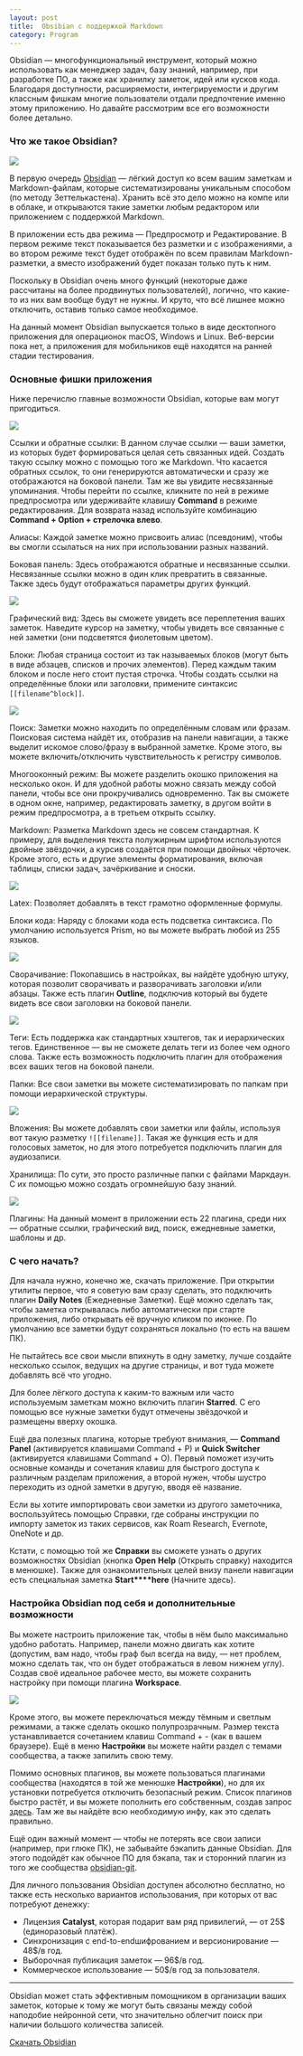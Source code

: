 ```yaml
---
layout: post
title:  Obsibian с поддержкой Markdown
category: Program
---
```


Obsidian — многофункциональный инструмент, который можно использовать как менеджер задач, базу знаний, например, при разработке ПО, а также как хранилку заметок, идей или кусков кода. Благодаря доступности, расширяемости, интегрируемости и другим классным фишкам многие пользователи отдали предпочтение именно этому приложению. Но давайте рассмотрим все его возможности более детально.

### Что же такое Obsidian?

[![](https://blog.themarfa.name/content/images/2021/06/screenshot.png)](https://blog.themarfa.name/content/images/2021/06/screenshot.png)

В первую очередь [Obsidian](https://obsidian.md/) — лёгкий доступ ко всем вашим заметкам и Markdown-файлам, которые систематизированы уникальным способом (по методу Зеттелькастена). Хранить всё это дело можно на компе или в облаке, и открываются такие заметки любым редактором или приложением с поддержкой Markdown.

В приложении есть два режима — Предпросмотр и Редактирование. В первом режиме текст показывается без разметки и с изображениями, а во втором режиме текст будет отображён по всем правилам Markdown-разметки, а вместо изображений будет показан только путь к ним.

Поскольку в Obsidian очень много функций (некоторые даже рассчитаны на более продвинутых пользователей), логично, что какие-то из них вам вообще будут не нужны. И круто, что всё лишнее можно отключить, оставив только самое необходимое.

На данный момент Obsidian выпускается только в виде десктопного приложения для операционок macOS, Windows и Linux. Веб-версии пока нет, а приложения для мобильников ещё находятся на ранней стадии тестирования.

### Основные фишки приложения

Ниже перечислю главные возможности Obsidian, которые вам могут пригодиться.

[![](https://blog.themarfa.name/content/images/2021/06/1616631446obsidian01-links-1024x.png)](https://blog.themarfa.name/content/images/2021/06/1616631446obsidian01-links-1024x.png)

Ссылки и обратные ссылки: В данном случае ссылки — ваши заметки, из которых будет формироваться целая сеть связанных идей. Создать такую ссылку можно с помощью того же Markdown. Что касается обратных ссылок, то они генерируются автоматически и сразу же отображаются на боковой панели. Там же вы увидите несвязанные упоминания. Чтобы перейти по ссылке, кликните по ней в режиме предпросмотра или удерживайте клавишу **Command** в режиме редактирования. Для возврата назад используйте комбинацию **Command + Option + стрелочка влево**.

Алиасы: Каждой заметке можно присвоить алиас (псевдоним), чтобы вы смогли ссылаться на них при использовании разных названий.

Боковая панель: Здесь отображаются обратные и несвязанные ссылки. Несвязанные ссылки можно в один клик превратить в связанные. Также здесь будут отображаться параметры других функций.

[![](https://blog.themarfa.name/content/images/2021/06/1616631456obsidian03-graphview-1.png)](https://blog.themarfa.name/content/images/2021/06/1616631456obsidian03-graphview-1.png)

Графический вид: Здесь вы сможете увидеть все переплетения ваших заметок. Наведите курсор на заметку, чтобы увидеть все связанные с ней заметки (они подсветятся фиолетовым цветом).

Блоки: Любая страница состоит из так называемых блоков (могут быть в виде абзацев, списков и прочих элементов). Перед каждым таким блоком и после него стоит пустая строчка. Чтобы создать ссылки на определённые блоки или заголовки, примените синтаксис `[[filename^block]]`.

[![](https://blog.themarfa.name/content/images/2021/06/1616631451obsidian02-search-1024.png)](https://blog.themarfa.name/content/images/2021/06/1616631451obsidian02-search-1024.png)

Поиск: Заметки можно находить по определённым словам или фразам. Поисковая система найдёт их, отобразив на панели навигации, а также выделит искомое слово/фразу в выбранной заметке. Кроме этого, вы можете включить/отключить чувствительность к регистру символов.

Многооконный режим: Вы можете разделить окошко приложения на несколько окон. И для удобной работы можно связать между собой панели, чтобы все они прокручивались одновременно. Так вы сможете в одном окне, например, редактировать заметку, в другом войти в режим предпросмотра, а в третьем открыть ссылку.

Markdown: Разметка Markdown здесь не совсем стандартная. К примеру, для выделения текста полужирным шрифтом используются двойные звёздочки, а курсив создаётся при помощи двойных чёрточек. Кроме этого, есть и другие элементы форматирования, включая таблицы, списки задач, зачёркивание и сноски.

[![](https://blog.themarfa.name/content/images/2021/06/1616631470obsidian07-latex-1024x.png)](https://blog.themarfa.name/content/images/2021/06/1616631470obsidian07-latex-1024x.png)

Latex: Позволяет добавлять в текст грамотно оформленные формулы.

Блоки кода: Наряду с блоками кода есть подсветка синтаксиса. По умолчанию используется Prism, но вы можете выбрать любой из 255 языков.

[![](https://blog.themarfa.name/content/images/2021/06/1616631463obsidian05-folding-102.png)](https://blog.themarfa.name/content/images/2021/06/1616631463obsidian05-folding-102.png)

Сворачивание: Покопавшись в настройках, вы найдёте удобную штуку, которая позволит сворачивать и разворачивать заголовки и/или абзацы. Также есть плагин **Outline**, подключив который вы будете видеть все свои заголовки на боковой панели.

[![](https://blog.themarfa.name/content/images/2021/06/1616631460obsidian04-tags-1024x8.png)](https://blog.themarfa.name/content/images/2021/06/1616631460obsidian04-tags-1024x8.png)

Теги: Есть поддержка как стандартных хэштегов, так и иерархических тегов. Единственное — вы не сможете делать теги из более чем одного слова. Также есть возможность подключить плагин для отображения всех ваших тегов на боковой панели.

Папки: Все свои заметки вы можете систематизировать по папкам при помощи иерархической структуры.

[![](https://blog.themarfa.name/content/images/2021/06/1616631474obsidian08-embeds-1024.png)](https://blog.themarfa.name/content/images/2021/06/1616631474obsidian08-embeds-1024.png)

Вложения: Вы можете добавлять свои заметки или файлы, используя вот такую разметку `![[filename]]`. Такая же функция есть и для голосовых заметок, но для этого потребуется подключить плагин для аудиозаписи.

Хранилища: По сути, это просто различные папки с файлами Маркдаун. С их помощью можно создать огромнейшую базу знаний.

[![](https://blog.themarfa.name/content/images/2021/06/1616631467obsidian06-plugins-102.png)](https://blog.themarfa.name/content/images/2021/06/1616631467obsidian06-plugins-102.png)

Плагины: На данный момент в приложении есть 22 плагина, среди них — обратные ссылки, графический вид, поиск, ежедневные заметки, шаблоны и др.

### С чего начать?

Для начала нужно, конечно же, скачать приложение. При открытии утилиты первое, что я советую вам сразу сделать, это подключить плагин **Daily Notes** (Ежедневные Заметки). Ещё можно сделать так, чтобы заметка открывалась либо автоматически при старте приложения, либо открывать её вручную кликом по иконке. По умолчанию все заметки будут сохраняться локально (то есть на вашем ПК).

Не пытайтесь все свои мысли впихнуть в одну заметку, лучше создайте несколько ссылок, ведущих на другие страницы, и вот туда можете добавлять всё что угодно.

Для более лёгкого доступа к каким-то важным или часто используемым заметкам можно включить плагин **Starred**. С его помощью все нужные заметки будут отмечены звёздочкой и размещены вверху окошка.

Ещё два полезных плагина, которые требуют внимания, — **Command Panel** (активируется клавишами Command + P) и **Quick Switcher** (активируется клавишами Command + O). Первый поможет изучить основные команды и сочетания клавиш для быстрого доступа к различным разделам приложения, а второй нужен, чтобы шустро переходить из одной заметки в другую, вводя её название.

Если вы хотите импортировать свои заметки из другого заметочника, воспользуйтесь помощью Справки, где собраны инструкции по импорту заметок из таких сервисов, как Roam Research, Evernote, OneNote и др.

Кстати, с помощью той же **Справки** вы сможете узнать о других возможностях Obsidian (кнопка **Open** **Help** (Открыть справку) находится в менюшке). Также для ознакомительных целей внизу панели навигации есть специальная заметка **Start****here** (Начните здесь).

### Настройка Obsidian под себя и дополнительные возможности

Вы можете настроить приложение так, чтобы в нём было максимально удобно работать. Например, панели можно двигать как хотите (допустим, вам надо, чтобы граф был всегда на виду, — нет проблем, можно сделать так, что он будет отображаться в левом нижнем углу). Создав своё идеальное рабочее место, вы можете сохранить настройку при помощи плагина **Workspace**.

[![](https://blog.themarfa.name/content/images/2021/06/1616631479obsidian09-draganddrop.png)](https://blog.themarfa.name/content/images/2021/06/1616631479obsidian09-draganddrop.png)

Кроме этого, вы можете переключаться между тёмным и светлым режимами, а также сделать окошко полупрозрачным. Размер текста устанавливается сочетанием клавиш Command + - (как в вашем браузере). Ещё в меню **Настройки** вы можете найти раздел с темами сообщества, а также запилить свою тему.

Помимо основных плагинов, вы можете пользоваться плагинами сообщества (находятся в той же менюшке **Настройки**), но для их установки потребуется отключить безопасный режим. Список плагинов быстро растёт, и вы можете пополнить его собственным, создав запрос [здесь](https://github.com/obsidianmd/obsidian-releases). Там же вы найдёте всю необходимую инфу, как это сделать правильно.

Ещё один важный момент — чтобы не потерять все свои записи (например, при глюке ПК), не забывайте бэкапить данные Obsidian. Для этого подойдёт как обычное ПО для бэкапа, так и сторонний плагин из того же сообщества [obsidian-git](https://github.com/denolehov/obsidian-git).

Для личного пользования Obsidian доступен абсолютно бесплатно, но также есть несколько вариантов использования, при которых от вас потребуют денежку:

-   Лицензия **Catalyst**, которая подарит вам ряд привилегий, — от 25$ (единоразовый платёж).
-   Синхронизация с end-to-endшифрованием и версионирование — 48$/в год.
-   Выборочная публикация заметок — 96$/в год.
-   Коммерческое использование — 50$/в год за пользователя.

---

Obsidian может стать эффективным помощником в организации ваших заметок, которые к тому же могут быть связаны между собой наподобие нейронной сети, что значительно облегчит поиск при наличии большого количества записей.

[Скачать Obsidian](https://obsidian.md/)
